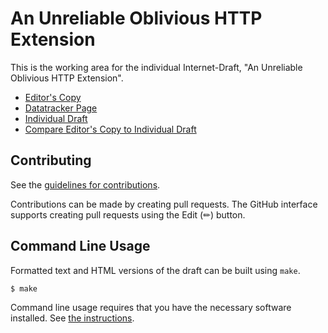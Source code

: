 # An Unreliable Oblivious HTTP Extension

This is the working area for the individual Internet-Draft, "An Unreliable Oblivious HTTP Extension".

* [Editor's Copy](https://chris-wood.github.io/draft-unreliable-ohttp/#go.draft-wood-ohai-unreliable-ohttp.html)
* [Datatracker Page](https://datatracker.ietf.org/doc/draft-wood-ohai-unreliable-ohttp)
* [Individual Draft](https://datatracker.ietf.org/doc/html/draft-wood-ohai-unreliable-ohttp)
* [Compare Editor's Copy to Individual Draft](https://chris-wood.github.io/draft-unreliable-ohttp/#go.draft-wood-ohai-unreliable-ohttp.diff)


## Contributing

See the
[guidelines for contributions](https://github.com/chris-wood/draft-unreliable-ohttp/blob/main/CONTRIBUTING.md).

Contributions can be made by creating pull requests.
The GitHub interface supports creating pull requests using the Edit (✏) button.


## Command Line Usage

Formatted text and HTML versions of the draft can be built using `make`.

```sh
$ make
```

Command line usage requires that you have the necessary software installed.  See
[the instructions](https://github.com/martinthomson/i-d-template/blob/main/doc/SETUP.md).


